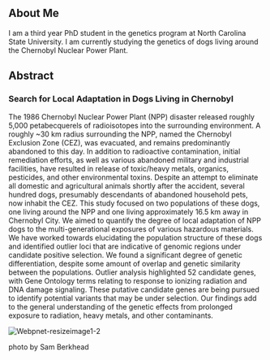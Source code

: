 ## About Me
I am a third year PhD student in the genetics program at North Carolina State University. I am currently studying the genetics of dogs living around the Chernobyl Nuclear Power Plant.





## Abstract

### Search for Local Adaptation in Dogs Living in Chernobyl

The 1986 Chernobyl Nuclear Power Plant (NPP) disaster released roughly 5,000 petabecquerels of radioisotopes into the surrounding environment. A roughly ~30 km radius surrounding the NPP, named the Chernobyl Exclusion Zone (CEZ), was evacuated, and remains predominantly abandoned to this day. In addition to radioactive contamination, initial remediation efforts, as well as various abandoned military and industrial facilities, have resulted in release of toxic/heavy metals, organics, pesticides, and other environmental toxins. Despite an attempt to eliminate all domestic and agricultural animals shortly after the accident, several hundred dogs, presumably descendants of abandoned household pets, now inhabit the CEZ. This study focused on two populations of these dogs, one living around the NPP and one living approximately 16.5 km away in Chernobyl City. We aimed to quantify the degree of local adaptation of NPP dogs to the multi-generational exposures of various hazardous materials. We have worked towards elucidating the population structure of these dogs and identified outlier loci that are indicative of genomic regions under candidate positive selection. We found a significant degree of genetic differentiation, despite some amount of overlap and genetic similarity between the populations. Outlier analysis highlighted 52 candidate genes, with Gene Ontology terms relating to response to ionizing radiation and DNA damage signaling. These putative candidate genes are being pursued to identify potential variants that may be under selection. Our findings add to the general understanding of the genetic effects from prolonged exposure to radiation, heavy metals, and other contaminants.




![Webpnet-resizeimage1-2](https://user-images.githubusercontent.com/79996120/160630822-96c75526-57e5-4675-94df-b54b892355ba.jpeg)

photo by Sam Berkhead


